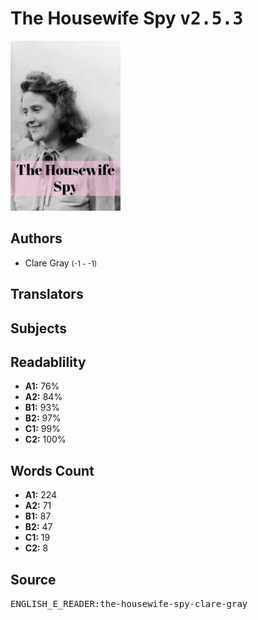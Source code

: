 # The Housewife Spy <kbd>v2.5.3</kbd>

![](./cover.medium.jpg "")

## Authors


 - Clare Gray <small>(-1 - -1)</small>

## Translators



## Subjects



## Readablility


 - **A1:** 76%
 - **A2:** 84%
 - **B1:** 93%
 - **B2:** 97%
 - **C1:** 99%
 - **C2:** 100%

## Words Count


 - **A1:** 224
 - **A2:** 71
 - **B1:** 87
 - **B2:** 47
 - **C1:** 19
 - **C2:** 8

## Source


<kbd>ENGLISH_E_READER:the-housewife-spy-clare-gray</kbd>
